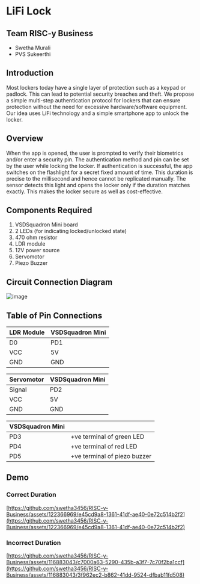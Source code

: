 # LiFi Lock
## Team RISC-y Business
- Swetha Murali
- PVS Sukeerthi

## Introduction
Most lockers today have a single layer of protection such as a keypad or padlock. This can lead to potential security breaches and theft. We propose a simple multi-step authentication protocol for lockers that can ensure protection without the need for excessive hardware/software equipment. Our idea uses LiFi technology and a simple smartphone app to unlock the locker.

## Overview
When the app is opened, the user is prompted to verify their biometrics and/or enter a security pin. The authentication method and pin can be set by the user while locking the locker. If authentication is successful, the app switches on the flashlight for a secret fixed amount of time. This duration is precise to the millisecond and hence cannot be replicated manually. The sensor detects this light and opens the locker only if the duration matches exactly. This makes the locker secure as well as cost-effective.

## Components Required
1. VSDSquadron Mini board
2. 2 LEDs (for indicating locked/unlocked state)
3. 470 ohm resistor
4. LDR module
5. 12V power source
6. Servomotor
7. Piezo Buzzer

## Circuit Connection Diagram

![image](https://github.com/swetha3456/RISC-y-Business/assets/116883043/ec83738e-5fd6-4168-8dbf-c796f7fe334c)

## Table of Pin Connections

| LDR Module    | VSDSquadron Mini |
| -------- | ------- |
| D0  | PD1    |
| VCC | 5V     |
| GND    | GND    |

| Servomotor    |  VSDSquadron Mini  |
| -------- | ------- |
| Signal  | PD2    |
| VCC | 5V     |
| GND    | GND    |

|  VSDSquadron Mini    |   |
| -------- | ------- |
| PD3  | +ve terminal of green LED |
| PD4  | +ve terminal of red LED   |
| PD5  | +ve terminal of piezo buzzer   |

## Demo
### Correct Duration
[https://github.com/swetha3456/RISC-y-Business/assets/122366969/e45cd9a8-1361-41df-ae40-0e72c514b2f2](https://github.com/swetha3456/RISC-y-Business/assets/122366969/e45cd9a8-1361-41df-ae40-0e72c514b2f2)

### Incorrect Duration
[https://github.com/swetha3456/RISC-y-Business/assets/116883043/c7000a63-5290-435b-a3f7-7c70f2ba1ccf](https://github.com/swetha3456/RISC-y-Business/assets/116883043/3f962ec2-b862-41dd-9524-dfbab11fd508)












